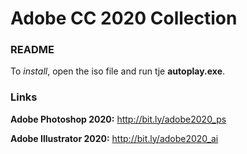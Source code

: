 # Adobe CC 2020 Collection

### README
To *install*, open the iso file and run tje **autoplay.exe**.

### Links

**Adobe Photoshop 2020:** http://bit.ly/adobe2020_ps

**Adobe Illustrator 2020:** http://bit.ly/adobe2020_ai
